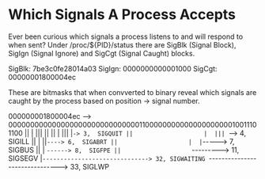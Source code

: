 # Which Signals A Process Accepts

Ever been curious which signals a process listens to and will respond to when sent? Under /proc/${PID}/status there are SigBlk (Signal Block), SigIgn (Signal Ignore) and SigCgt (Signal Caught) blocks.

  SigBlk:	7be3c0fe28014a03
  SigIgn:	0000000000001000
  SigCgt:	00000001800004ec

These are bitmasks that when convverted to binary reveal which signals are caught by the process based on position -> signal number.

  000000001800004ec --> 000000000000000000000000000000110000000000000000000010011101100
                                                      ||                    |  ||| ||
                                                      ||                    |  ||| |`-> 3,  SIGQUIT
                                                      ||                    |  ||| `--> 4,  SIGILL
                                                      ||                    |  ||`----> 6,  SIGABRT
                                                      ||                    |  |`-----> 7,  SIGBUS
                                                      ||                    |  `------> 8,  SIGFPE
                                                      ||                    `---------> 11, SIGSEGV
                                                      |`------------------------------> 32, SIGWAITING
                                                      `-------------------------------> 33, SIGLWP
